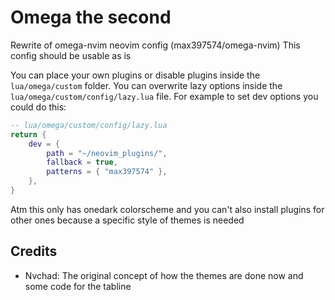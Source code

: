 # Omega the second
Rewrite of omega-nvim neovim config (max397574/omega-nvim)
This config should be usable as is

You can place your own plugins or disable plugins inside the `lua/omega/custom` folder.
You can overwrite lazy options inside the `lua/omega/custom/config/lazy.lua` file.
For example to set dev options you could do this:
```lua
-- lua/omega/custom/config/lazy.lua
return {
    dev = {
        path = "~/neovim_plugins/",
        fallback = true,
        patterns = { "max397574" },
    },
}
```

Atm this only has onedark colorscheme and you can't also install plugins for other ones because a specific style of themes is needed
## Credits
- Nvchad: The original concept of how the themes are done now and some code for the tabline
